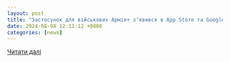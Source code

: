 ```yaml
---
layout: post
title: "Застосунок для військових Армія+ з’явився в App Store та Google Play — із захищеними чатами, електронними рапортами та Армія ID"
date: 2024-08-08 12:11:12 +0000
categories: [news]
---
```


[Читати далі](https://itc.ua/ua/novini/zastosunok-dlya-vijskovyh-armiya-vzhe-dostupnyj-u-google-play-iz-zahyshhenymy-chatamy-elektronnymy-raportamy-ta-armiya-id/)
